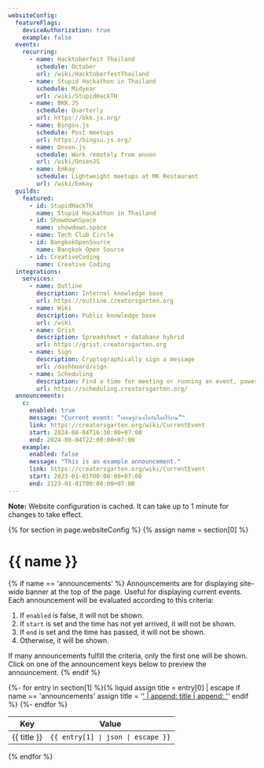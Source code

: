```yaml
---
websiteConfig:
  featureFlags:
    deviceAuthorization: true
    example: false
  events:
    recurring:
      - name: Hacktoberfest Thailand
        schedule: October
        url: /wiki/HacktoberfestThailand
      - name: Stupid Hackathon in Thailand
        schedule: Midyear
        url: /wiki/StupidHackTH
      - name: BKK.JS
        schedule: Quarterly
        url: https://bkk.js.org/
      - name: Bingsu.js
        schedule: Post meetups
        url: https://bingsu.js.org/
      - name: Onsen.js
        schedule: Work remotely from onsen
        url: /wiki/OnsenJS
      - name: Emkay
        schedule: Lightweight meetups at MK Restaurant
        url: /wiki/Emkay
  guilds:
    featured:
      - id: StupidHackTH
        name: Stupid Hackathon in Thailand
      - id: ShowdownSpace
        name: showdown.space
      - name: Tech Club Circle
      - id: BangkokOpenSource
        name: Bangkok Open Source
      - id: CreativeCoding
        name: Creative Coding
  integrations:
    services:
      - name: Outline
        description: Internal knowledge base
        url: https://outline.creatorsgarten.org
      - name: Wiki
        description: Public knowledge base
        url: /wiki
      - name: Grist
        description: Spreadsheet + database hybrid
        url: https://grist.creatorsgarten.org
      - name: Sign
        description: Cryptographically sign a message
        url: /dashboard/sign
      - name: Scheduling
        description: Find a time for meeting or running an event, powered by Rallly. Note: Click the “Sign in with Creatorsgarten” button!
        url: https://scheduling.creatorsgarten.org/
  announcements:
    c:
      enabled: true
      message: "Current event: “เศรษฐกิจเอไอกับโลกไร้งาน”"
      link: https://creatorsgarten.org/wiki/CurrentEvent
      start: 2024-08-04T16:30:00+07:00
      end: 2024-08-04T22:00:00+07:00
    example:
      enabled: false
      message: "This is an example announcement."
      link: https://creatorsgarten.org/wiki/CurrentEvent
      start: 2023-01-01T00:00:00+07:00
      end: 2123-01-01T00:00:00+07:00
---
```


**Note:** Website configuration is cached. It can take up to 1 minute for changes to take effect.

{% for section in page.websiteConfig %}
{% assign name = section[0] %}

# {{ name }}

{% if name == 'announcements' %}
Announcements are for displaying site-wide banner at the top of the page. Useful for displaying current events.
Each announcement will be evaluated according to this criteria:

1. If `enabled` is false, it will not be shown.
2. If `start` is set and the time has not yet arrived, it will not be shown.
3. If `end` is set and the time has passed, it will not be shown.
4. Otherwise, it will be shown.

If many announcements fulfill the criteria, only the first one will be shown. Click on one of the announcement keys below to preview the announcement.
{% endif %}

<table><thead><tr><th>Key</th><th>Value</th></tr></thead><tbody>
{%- for entry in section[1] %}{% liquid
assign title = entry[0] | escape
if name == 'announcements'
  assign title = '<a href="?previewAnnouncement=' | append: title | append: '">' | append: title | append: '</a>'
endif
%}
<tr><td>{{ title }}</td><td><pre style="margin:0"><code style="white-space:pre-wrap">{{ entry[1] | json | escape }}</code></pre></td></tr>
{%- endfor %}
</tbody></table>

{% endfor %}